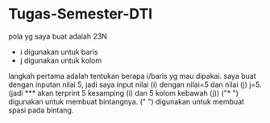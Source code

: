 # Tugas-Semester-DTI
pola yg saya buat adalah 23N

- i digunakan untuk baris
- j digunakan untuk kolom

langkah pertama adalah tentukan berapa i/baris yg mau dipakai.
saya buat dengan inputan nilai 5, jadi saya input nilai (i) dengan nilai=5 dan nilai (j) j=5. (jadi *** akan terprint 5 kesamping (i) dan 5 kolom kebawah (j))
("* ") digunakan untuk membuat bintangnya.
("  ") digunakan untuk membuat spasi pada bintang.
